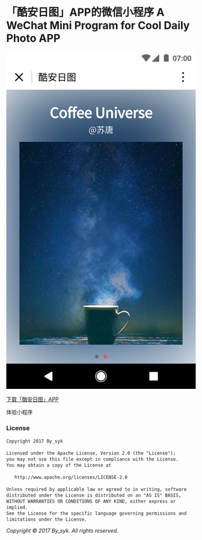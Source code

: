 # 「酷安日图」APP的微信小程序 A WeChat Mini Program for Cool Daily Photo APP


![screenshot](art/screenshot.png)

[下载「酷安日图」APP](http://www.coolapk.com/apk/com.by_syk.cooldp)

体验小程序


### License

    Copyright 2017 By_syk

    Licensed under the Apache License, Version 2.0 (the "License");
    you may not use this file except in compliance with the License.
    You may obtain a copy of the License at

       http://www.apache.org/licenses/LICENSE-2.0

    Unless required by applicable law or agreed to in writing, software
    distributed under the License is distributed on an "AS IS" BASIS,
    WITHOUT WARRANTIES OR CONDITIONS OF ANY KIND, either express or implied.
    See the License for the specific language governing permissions and
    limitations under the License.


*Copyright &#169; 2017 By_syk. All rights reserved.*